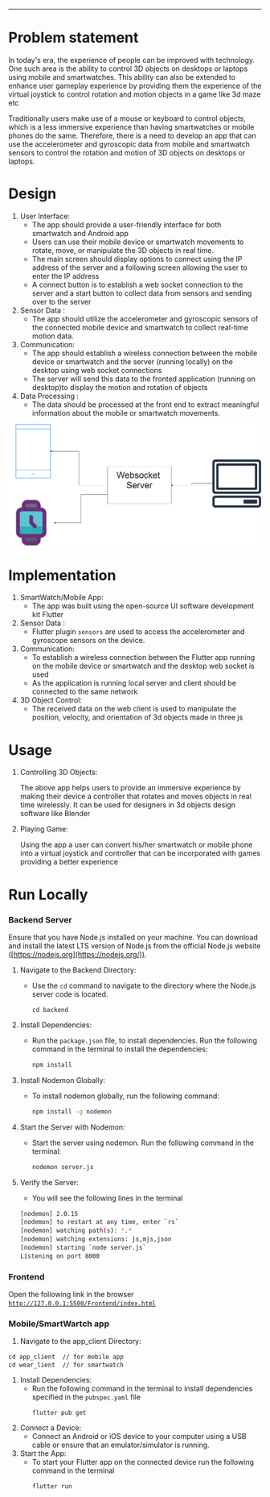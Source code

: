 ---

# Problem statement

In today's era, the experience of people can be improved with technology. One such area is the ability to control 3D objects on desktops or laptops using mobile and smartwatches. This ability can also be extended to enhance user gameplay experience by providing them the experience of the virtual joystick to control rotation and motion objects in a game like 3d maze etc

Traditionally users make use of a mouse or keyboard to control objects, which is a less immersive experience than having smartwatches or mobile phones do the same. Therefore, there is a need to develop an app that can use the accelerometer and gyroscopic data from mobile and smartwatch sensors to control the rotation and motion of 3D objects on desktops or laptops.

# Design

1. User Interface:
   - The app should provide a user-friendly interface for both smartwatch and Android app
   - Users can use their mobile device or smartwatch movements to rotate, move, or manipulate the 3D objects in real time.
   - The main screen should display options to connect using the IP address of the server and a following screen allowing the user to enter the IP address
   - A connect button is to establish a web socket connection to the server and a start button to collect data from sensors and sending over to the server
2. Sensor Data :
   - The app should utilize the accelerometer and gyroscopic sensors of the connected mobile device and smartwatch to collect real-time motion data.
3. Communication:
   - The app should establish a wireless connection between the mobile device or smartwatch and the server (running locally) on the desktop using web socket connections
   - The server will send this data to the fronted application (running on desktop)to display the motion and rotation of objects
4. Data Processing :
   - The data should be processed at the front end to extract meaningful information about the mobile or smartwatch movements.

![diagramf.png](./assets/diagramf.png)

# Implementation

1. SmartWatch/Mobile App:
   - The app was built using the open-source UI software development kit Flutter
2. Sensor Data :
   - Flutter plugin `sensors` are used to access the accelerometer and gyroscope sensors on the device.
3. Communication:
   - To establish a wireless connection between the Flutter app running on the mobile device or smartwatch and the desktop web socket is used
   - As the application is running local server and client should be connected to the same network
4. 3D Object Control:
   - The received data on the web client is used to manipulate the position, velocity, and orientation of 3d objects made in three js

# Usage

1. Controlling 3D Objects:

   The above app helps users to provide an immersive experience by making their device a controller that rotates and moves objects in real time wirelessly. It can be used for designers in 3d objects design software like Blender

2. Playing Game:

   Using the app a user can convert his/her smartwatch or mobile phone into a virtual joystick and controller that can be incorporated with games providing a better experience

# Run Locally

### Backend Server

Ensure that you have Node.js installed on your machine. You can download and install the latest LTS version of Node.js from the official Node.js website ([https://nodejs.org](https://nodejs.org/)).

1. Navigate to the Backend Directory:
   - Use the `cd` command to navigate to the directory where the Node.js server code is located.
     ```
     cd backend
     ```
2. Install Dependencies:
   - Run the `package.json` file, to install dependencies. Run the following command in the terminal to install the dependencies:
     ```bash
     npm install
     ```
3. Install Nodemon Globally:
   - To install nodemon globally, run the following command:
     ```bash
     npm install -g nodemon
     ```
4. Start the Server with Nodemon:
   - Start the server using nodemon. Run the following command in the terminal:
     ```bash
     nodemon server.js
     ```
5. Verify the Server:

   - You will see the following lines in the terminal

   ```bash
   [nodemon] 2.0.15
   [nodemon] to restart at any time, enter `rs`
   [nodemon] watching path(s): *.*
   [nodemon] watching extensions: js,mjs,json
   [nodemon] starting `node server.js`
   Listening on port 8000
   ```

### Frontend

Open the following link in the browser [`http://127.0.0.1:5500/Frontend/index.html`](http://127.0.0.1:5500/Frontend/index.html)

### Mobile/SmartWartch app

1. Navigate to the app_client Directory:

```
cd app_client  // for mobile app
cd wear_lient  // for smartwatch
```

1. Install Dependencies:
   - Run the following command in the terminal to install dependencies specified in the `pubspec.yaml` file
     ```
     flutter pub get
     ```
2. Connect a Device:
   - Connect an Android or iOS device to your computer using a USB cable or ensure that an emulator/simulator is running.
3. Start the App:
   - To start your Flutter app on the connected device run the following command in the terminal
     ```
     flutter run
     ```
